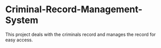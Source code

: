 # Criminal-Record-Management-System
This project deals with the criminals record and manages the record for easy access.
